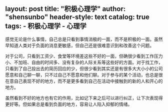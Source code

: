 layout:       post
title:        "积极心理学"
author:       "shensunbo"
header-style: text
catalog:      true
tags:
    - 积极心理学
    - 心理学
---

感觉无论是什么事情，自己总是只看到事情消极的一面，而不是积极的一面。虽然早知道人类对于负面的消息更敏感，但自己还是很难意识到和改善这个问题。 

对于公司，只看到工资少、食堂等环境差这些不好的一面，但确很少看到工作压力小、不加班、自由的时间多、没有复杂的人际关系等这些好的方面。对于找工作，只看到了自己投出去的简历回应的少，但很少看到其实还是有很多大大小小的公司愿意和自己聊一聊，只不过自己不愿意和他们聊。对于参与的某个活动，也总是很在意自己表现不好的地方，而不是更多看到自己在活动中接触到的新的人和开心的地方。

虽然看到不好的地方也有它的作用，比如记下来之后可以进行纠正，让下次表现得更好等。但如果总是看到负面的地方，容易让人陷入抑郁的情绪。